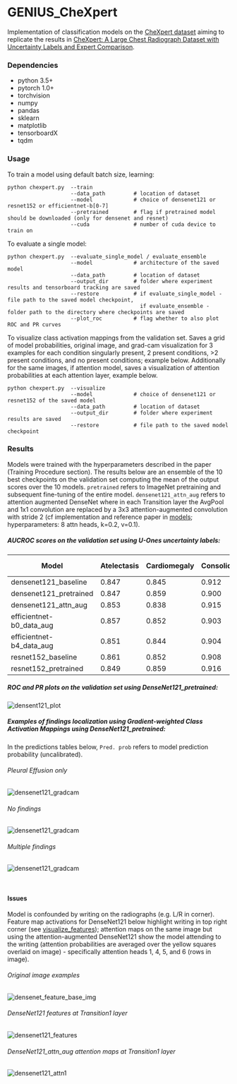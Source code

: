 # GENIUS_CheXpert

Implementation of classification models on the [CheXpert dataset](https://stanfordmlgroup.github.io/competitions/chexpert/) aiming to replicate the results in [CheXpert: A Large Chest Radiograph Dataset with Uncertainty Labels and Expert Comparison](https://arxiv.org/abs/1901.07031).

### Dependencies
* python 3.5+
* pytorch 1.0+
* torchvision
* numpy
* pandas
* sklearn
* matplotlib
* tensorboardX
* tqdm

### Usage

To train a model using default batch size, learning:
```
python chexpert.py  --train
                    --data_path         # location of dataset
                    --model             # choice of densenet121 or resnet152 or efficientnet-b[0-7]
                    --pretrained        # flag if pretrained model should be downloaded (only for densenet and resnet)
                    --cuda              # number of cuda device to train on
```

To evaluate a single model:
```
python chexpert.py  --evaluate_single_model / evaluate_ensemble
                    --model             # architecture of the saved model
                    --data_path         # location of dataset
                    --output_dir        # folder where experiment results and tensorboard tracking are saved
                    --restore           # if evaluate_single_model - file path to the saved model checkpoint,
                                          if evaluate_ensemble - folder path to the directory where checkpoints are saved
                    --plot_roc          # flag whether to also plot ROC and PR curves
```

To visualize class activation mappings from the validation set. Saves a grid of model probabilities, original image, and grad-cam visualization for 3 examples for each condition singularly present, 2 present conditions, >2 present conditions, and no present conditions; example below. Additionally for the same images, if attention model, saves a visualization of attention probabilities at each attention layer, example below.
```
python chexpert.py  --visualize
                    --model             # choice of densenet121 or resnet152 of the saved model
                    --data_path         # location of dataset
                    --output_dir        # folder where experiment results are saved
                    --restore           # file path to the saved model checkpoint
```

### Results

Models were trained with the hyperparameters described in the paper (Training Procedure section). The results below are an ensemble of the 10 best checkpoints on the validation set computing the mean of the output scores over the 10 models. `pretrained` refers to ImageNet pretraining and subsequent fine-tuning of the entire model. `densenet121_attn_aug` refers to attention augmented DenseNet where in each Transition layer the AvgPool and 1x1 convolution are replaced by a 3x3 attention-augmented convolution with stride 2 (cf implementation and reference paper in [models](/models/); hyperparameters: 8 attn heads, k=0.2, v=0.1).

##### AUCROC scores on the validation set using U-Ones uncertainty labels:

| Model | Atelectasis | Cardiomegaly | Consolidation | Edema | Pleural Effusion |
| --- | --- | --- | --- | --- | --- |
| densenet121_baseline | 0.847 | 0.845	| 0.912 | 0.905 | 0.938 |
| densenet121_pretrained | 0.847 | 0.859 | 0.900 | 0.936 | 0.940 |
| densenet121_attn_aug | 0.853 | 0.838 | 0.915 | 0.869 | 0.913 |
| efficientnet-b0_data_aug | 0.857 | 0.852 | 0.903 | 0.890 | 0.932 |
| efficientnet-b4_data_aug	| 0.851	| 0.844 | 0.904 | 0.890 | 0.928 |
| resnet152_baseline | 0.861 | 0.852 | 0.908 | 0.894 | 0.919 |
| resnet152_pretrained | 0.849 | 0.859 | 0.916 | 0.934 | 0.944 |


##### ROC and PR plots on the validation set using DenseNet121_pretrained:

![densent121_plot](images/densenet121_pretrained_data_aug_roc_pr_step_ensemble.png)


##### Examples of findings localization using Gradient-weighted Class Activation Mappings using DenseNet121_pretrained:

In the predictions tables below, `Pred. prob` refers to model prediction probability (uncalibrated).

###### Pleural Effusion only

![densenet121_gradcam](images/densenet121_pretrained_vis_Pleural_Effusion_step_41700.png)

###### No findings

![densenet121_gradcam](images/densenet121_pretrained_vis_No_findings_step_41700.png)

###### Multiple findings

![densenet121_gradcam](images/densenet121_pretrained_vis_Multiple_conditions_step_41700.png)

<br>

#### Issues

Model is confounded by writing on the radiographs (e.g. L/R in corner). Feature map activations for DenseNet121 below highlight writing in top right corner (see [visualize_features](visualize_features.ipynb)); attention maps on the same image but using the attention-augmented DenseNet121 show the model attending to the writing (attention probabilities are averaged over the yellow squares overlaid on image) - specifically attention heads 1, 4, 5, and 6 (rows in image).

###### Original image examples
![densenet_feature_base_img](images/patient64541_view1_frontal.jpg)

###### DenseNet121 features at Transition1 layer
![densenet121_features](images/densenet121_transition1_activations_step_43500.png)

###### DenseNet121_attn_aug attention maps at Transition1 layer
![densenet121_attn1](images/densenet121_attn_sgd_ttn_image_idx_0_3_layer_0.png)

